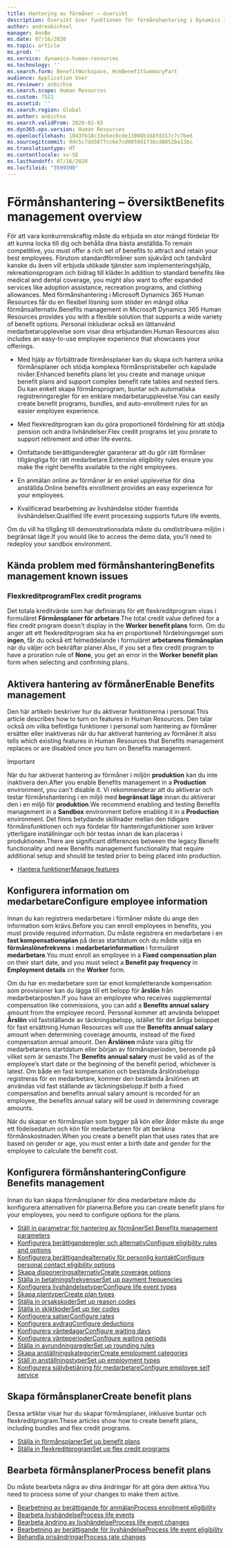 ```yaml
---
title: Hantering av förmåner – översikt
description: Översikt över funktionen för förmånshantering i Dynamics 365 Human Resources. Erbjud dina medarbetare utökade förmånsalternativ med en lättanvänd onlineupplevelse.
author: andreabichsel
manager: AnnBe
ms.date: 07/16/2020
ms.topic: article
ms.prod: ''
ms.service: dynamics-human-resources
ms.technology: ''
ms.search.form: BenefitWorkspace, HcmBenefitSummaryPart
audience: Application User
ms.reviewer: anbichse
ms.search.scope: Human Resources
ms.custom: 7521
ms.assetid: ''
ms.search.region: Global
ms.author: anbichse
ms.search.validFrom: 2020-02-03
ms.dyn365.ops.version: Human Resources
ms.openlocfilehash: 1043fb18c33e5ec0cde13008b168fd317c7c7be6
ms.sourcegitcommit: 9dc5c7dd5877cc6e7cd0059d173bcd8052ba13bc
ms.translationtype: HT
ms.contentlocale: sv-SE
ms.lasthandoff: 07/16/2020
ms.locfileid: "3599390"
---
```

# <a name="benefits-management-overview"></a><span data-ttu-id="062ba-104">Förmånshantering – översikt</span><span class="sxs-lookup"><span data-stu-id="062ba-104">Benefits management overview</span></span>

<span data-ttu-id="062ba-105">För att vara konkurrenskraftig måste du erbjuda en stor mängd fördelar för att kunna locka till dig och behålla dina bästa anställda.</span><span class="sxs-lookup"><span data-stu-id="062ba-105">To remain competitive, you must offer a rich set of benefits to attract and retain your best employees.</span></span> <span data-ttu-id="062ba-106">Förutom standardförmåner som sjukvård och tandvård kanske du även vill erbjuda utökade tjänster som implementeringshjälp, rekreationsprogram och bidrag till kläder.</span><span class="sxs-lookup"><span data-stu-id="062ba-106">In addition to standard benefits like medical and dental coverage, you might also want to offer expanded services like adoption assistance, recreation programs, and clothing allowances.</span></span> <span data-ttu-id="062ba-107">Med förmånshantering i Microsoft Dynamics 365 Human Resources får du en flexibel lösning som stöder en mängd olika förmånsalternativ.</span><span class="sxs-lookup"><span data-stu-id="062ba-107">Benefits management in Microsoft Dynamics 365 Human Resources provides you with a flexible solution that supports a wide variety of benefit options.</span></span> <span data-ttu-id="062ba-108">Personal inkluderar också en lättanvänd medarbetarupplevelse som visar dina erbjudanden.</span><span class="sxs-lookup"><span data-stu-id="062ba-108">Human Resources also includes an easy-to-use employee experience that showcases your offerings.</span></span>

- <span data-ttu-id="062ba-109">Med hjälp av förbättrade förmånsplaner kan du skapa och hantera unika förmånsplaner och stödja komplexa förmånspristabeller och kapslade nivåer.</span><span class="sxs-lookup"><span data-stu-id="062ba-109">Enhanced benefits plans let you create and manage unique benefit plans and support complex benefit rate tables and nested tiers.</span></span> <span data-ttu-id="062ba-110">Du kan enkelt skapa förmånsprogram, buntar och automatiska registreringsregler för en enklare medarbetarupplevelse.</span><span class="sxs-lookup"><span data-stu-id="062ba-110">You can easily create benefit programs, bundles, and auto-enrollment rules for an easier employee experience.</span></span>

- <span data-ttu-id="062ba-111">Med flexkreditprogram kan du göra proportionell fördelning för att stödja pension och andra livhändelser.</span><span class="sxs-lookup"><span data-stu-id="062ba-111">Flex credit programs let you prorate to support retirement and other life events.</span></span>

- <span data-ttu-id="062ba-112">Omfattande berättiganderegler garanterar att du gör rätt förmåner tillgängliga för rätt medarbetare.</span><span class="sxs-lookup"><span data-stu-id="062ba-112">Extensive eligibility rules ensure you make the right benefits available to the right employees.</span></span>

- <span data-ttu-id="062ba-113">En anmälan online av förmåner är en enkel upplevelse för dina anställda.</span><span class="sxs-lookup"><span data-stu-id="062ba-113">Online benefits enrollment provides an easy experience for your employees.</span></span>

- <span data-ttu-id="062ba-114">Kvalificerad bearbetning av livshändelse stöder framtida livshändelser.</span><span class="sxs-lookup"><span data-stu-id="062ba-114">Qualified life event processing supports future life events.</span></span>

<span data-ttu-id="062ba-115">Om du vill ha tillgång till demonstrationsdata måste du omdistribuera miljön i begränsat läge.</span><span class="sxs-lookup"><span data-stu-id="062ba-115">If you would like to access the demo data, you'll need to redeploy your sandbox environment.</span></span>

## <a name="benefits-management-known-issues"></a><span data-ttu-id="062ba-116">Kända problem med förmånshantering</span><span class="sxs-lookup"><span data-stu-id="062ba-116">Benefits management known issues</span></span>

### <a name="flex-credit-programs"></a><span data-ttu-id="062ba-117">Flexkreditprogram</span><span class="sxs-lookup"><span data-stu-id="062ba-117">Flex credit programs</span></span>

<span data-ttu-id="062ba-118">Det totala kreditvärde som har definierats för ett flexkreditprogram visas i formuläret **Förmånsplaner för arbetare**.</span><span class="sxs-lookup"><span data-stu-id="062ba-118">The total credit value defined for a flex credit program doesn't display in the **Worker benefit plans** form.</span></span> <span data-ttu-id="062ba-119">Om du anger att ett flexkreditprogram ska ha en proportionell fördelningsregel som **ingen**, får du också ett felmeddelande i formuläret **arbetarens förmånsplan** när du väljer och bekräftar planer.</span><span class="sxs-lookup"><span data-stu-id="062ba-119">Also, if you set a flex credit program to have a proration rule of **None**, you get an error in the **Worker benefit plan** form when selecting and confirming plans.</span></span>

## <a name="enable-benefits-management"></a><span data-ttu-id="062ba-120">Aktivera hantering av förmåner</span><span class="sxs-lookup"><span data-stu-id="062ba-120">Enable Benefits management</span></span>

<span data-ttu-id="062ba-121">Den här artikeln beskriver hur du aktiverar funktionerna i personal.</span><span class="sxs-lookup"><span data-stu-id="062ba-121">This article describes how to turn on features in Human Resources.</span></span> <span data-ttu-id="062ba-122">Den talar också om vilka befintliga funktioner i personal som hantering av förmåner ersätter eller inaktiveras när du har aktiverat hantering av förmåner.</span><span class="sxs-lookup"><span data-stu-id="062ba-122">It also tells which existing features in Human Resources that Benefits management replaces or are disabled once you turn on Benefits management.</span></span>

> [!IMPORTANT]
> <span data-ttu-id="062ba-123">När du har aktiverat hantering av förmåner i miljön **produktion** kan du inte inaktivera den.</span><span class="sxs-lookup"><span data-stu-id="062ba-123">After you enable Benefits management in a **Production** environment, you can't disable it.</span></span> <span data-ttu-id="062ba-124">Vi rekommenderar att du aktiverar och testar förmånshantering i en miljö med **begränsat läge** innan du aktiverar den i en miljö för **produktion**.</span><span class="sxs-lookup"><span data-stu-id="062ba-124">We recommend enabling and testing Benefits management in a **Sandbox** environment before enabling it in a **Production** environment.</span></span> <span data-ttu-id="062ba-125">Det finns betydande skillnader mellan den tidigare förmånsfunktionen och nya fördelar för hanteringsfunktioner som kräver ytterligare inställningar och bör testas innan de kan placeras i produktionen.</span><span class="sxs-lookup"><span data-stu-id="062ba-125">There are significant differences between the legacy Benefit functionality and new Benefits management functionality that require additional setup and should be tested prior to being placed into production.</span></span>

- [<span data-ttu-id="062ba-126">Hantera funktioner</span><span class="sxs-lookup"><span data-stu-id="062ba-126">Manage features</span></span>](hr-admin-manage-features.md)

## <a name="configure-employee-information"></a><span data-ttu-id="062ba-127">Konfigurera information om medarbetare</span><span class="sxs-lookup"><span data-stu-id="062ba-127">Configure employee information</span></span>

<span data-ttu-id="062ba-128">Innan du kan registrera medarbetare i förmåner måste du ange den information som krävs.</span><span class="sxs-lookup"><span data-stu-id="062ba-128">Before you can enroll employees in benefits, you must provide required information.</span></span> <span data-ttu-id="062ba-129">Du måste registrera en medarbetare i en **fast kompensationsplan** på deras startdatum och du måste välja en **förmånslönefrekvens** i **medarbetarinformation** i formuläret **medarbetare**.</span><span class="sxs-lookup"><span data-stu-id="062ba-129">You must enroll an employee in a **Fixed compensation plan** on their start date, and you must select a **Benefit pay frequency** in **Employment details** on the **Worker** form.</span></span>

<span data-ttu-id="062ba-130">Om du har en medarbetare som tar emot kompletterande kompensation som provisioner kan du lägga till ett belopp för **årslön** från medarbetarposten.</span><span class="sxs-lookup"><span data-stu-id="062ba-130">If you have an employee who receives supplemental compensation like commissions, you can add a **Benefits annual salary** amount from the employee record.</span></span> <span data-ttu-id="062ba-131">Personal kommer att använda beloppet **Årslön** vid fastställande av täckningsbelopp, istället för det årliga beloppet för fast ersättning.</span><span class="sxs-lookup"><span data-stu-id="062ba-131">Human Resources will use the **Benefits annual salary** amount when determining coverage amounts, instead of the fixed compensation annual amount.</span></span> <span data-ttu-id="062ba-132">Den **Årslönen** måste vara giltig för medarbetarens startdatum eller början av förmånsperioden, beroende på vilket som är senaste.</span><span class="sxs-lookup"><span data-stu-id="062ba-132">The **Benefits annual salary** must be valid as of the employee’s start date or the beginning of the benefit period, whichever is latest.</span></span> <span data-ttu-id="062ba-133">Om både en fast kompensation och bestämda årslönsbelopp registreras för en medarbetare, kommer den bestämda årslönen att användas vid fast ställande av täckningsbelopp.</span><span class="sxs-lookup"><span data-stu-id="062ba-133">If both a fixed compensation and benefits annual salary amount is recorded for an employee, the benefits annual salary will be used in determining coverage amounts.</span></span>

<span data-ttu-id="062ba-134">När du skapar en förmånsplan som bygger på kön eller ålder måste du ange ett födelsedatum och kön för medarbetaren för att beräkna förmånskostnaden.</span><span class="sxs-lookup"><span data-stu-id="062ba-134">When you create a benefit plan that uses rates that are based on gender or age, you must enter a birth date and gender for the employee to calculate the benefit cost.</span></span>

## <a name="configure-benefits-management"></a><span data-ttu-id="062ba-135">Konfigurera förmånshantering</span><span class="sxs-lookup"><span data-stu-id="062ba-135">Configure Benefits management</span></span>

<span data-ttu-id="062ba-136">Innan du kan skapa förmånsplaner för dina medarbetare måste du konfigurera alternativen för planerna.</span><span class="sxs-lookup"><span data-stu-id="062ba-136">Before you can create benefit plans for your employees, you need to configure options for the plans.</span></span>

- [<span data-ttu-id="062ba-137">Ställ in parametrar för hantering av förmåner</span><span class="sxs-lookup"><span data-stu-id="062ba-137">Set Benefits management parameters</span></span>](hr-benefits-setup-parameters.md)
- [<span data-ttu-id="062ba-138">Konfigurera berättiganderegler och alternativ</span><span class="sxs-lookup"><span data-stu-id="062ba-138">Configure eligibility rules and options</span></span>](hr-benefits-setup-eligibility-rules.md)
- [<span data-ttu-id="062ba-139">Konfigurera berättigandealternativ för personlig kontakt</span><span class="sxs-lookup"><span data-stu-id="062ba-139">Configure personal contact eligibility options</span></span>](hr-benefits-setup-contact-eligibility-options.md)
- [<span data-ttu-id="062ba-140">Skapa disponeringsalternativ</span><span class="sxs-lookup"><span data-stu-id="062ba-140">Create coverage options</span></span>](hr-benefits-setup-coverage-options.md)
- [<span data-ttu-id="062ba-141">Ställa in betalningsfrekvenser</span><span class="sxs-lookup"><span data-stu-id="062ba-141">Set up payment frequencies</span></span>](hr-benefits-setup-payment-frequencies.md)
- [<span data-ttu-id="062ba-142">Konfigurera livshändelsetyper</span><span class="sxs-lookup"><span data-stu-id="062ba-142">Configure life event types</span></span>](hr-benefits-setup-life-event-types.md)
- [<span data-ttu-id="062ba-143">Skapa plantyper</span><span class="sxs-lookup"><span data-stu-id="062ba-143">Create plan types</span></span>](hr-benefits-setup-plan-types.md)
- [<span data-ttu-id="062ba-144">Ställa in orsakskoder</span><span class="sxs-lookup"><span data-stu-id="062ba-144">Set up reason codes</span></span>](hr-benefits-setup-reason-codes.md)
- [<span data-ttu-id="062ba-145">Ställa in skiktkoder</span><span class="sxs-lookup"><span data-stu-id="062ba-145">Set up tier codes</span></span>](hr-benefits-setup-tier-codes.md)
- [<span data-ttu-id="062ba-146">Konfigurera satser</span><span class="sxs-lookup"><span data-stu-id="062ba-146">Configure rates</span></span>](hr-benefits-setup-rates.md)
- [<span data-ttu-id="062ba-147">Konfigurera avdrag</span><span class="sxs-lookup"><span data-stu-id="062ba-147">Configure deductions</span></span>](hr-benefits-setup-deductions.md)
- [<span data-ttu-id="062ba-148">Konfigurera väntedagar</span><span class="sxs-lookup"><span data-stu-id="062ba-148">Configure waiting days</span></span>](hr-benefits-setup-waiting-days.md)
- [<span data-ttu-id="062ba-149">Konfigurera vänteperioder</span><span class="sxs-lookup"><span data-stu-id="062ba-149">Configure waiting periods</span></span>](hr-benefits-setup-waiting-periods.md)
- [<span data-ttu-id="062ba-150">Ställa in avrundningsregler</span><span class="sxs-lookup"><span data-stu-id="062ba-150">Set up rounding rules</span></span>](hr-benefits-setup-rounding-rules.md)
- [<span data-ttu-id="062ba-151">Skapa anställningskategorier</span><span class="sxs-lookup"><span data-stu-id="062ba-151">Create employment categories</span></span>](hr-benefits-setup-employment-categories.md)
- [<span data-ttu-id="062ba-152">Ställ in anställningstyper</span><span class="sxs-lookup"><span data-stu-id="062ba-152">Set up employment types</span></span>](hr-benefits-setup-employment-types.md)
- [<span data-ttu-id="062ba-153">Konfigurera självbetjäning för medarbetare</span><span class="sxs-lookup"><span data-stu-id="062ba-153">Configure employee self service</span></span>](hr-benefits-setup-employee-self-service.md)

## <a name="create-benefit-plans"></a><span data-ttu-id="062ba-154">Skapa förmånsplaner</span><span class="sxs-lookup"><span data-stu-id="062ba-154">Create benefit plans</span></span>

<span data-ttu-id="062ba-155">Dessa artiklar visar hur du skapar förmånsplaner, inklusive buntar och flexkreditprogram.</span><span class="sxs-lookup"><span data-stu-id="062ba-155">These articles show how to create benefit plans, including bundles and flex credit programs.</span></span>

- [<span data-ttu-id="062ba-156">Ställa in förmånsplaner</span><span class="sxs-lookup"><span data-stu-id="062ba-156">Set up benefit plans</span></span>](hr-benefits-plans-setup.md)
- [<span data-ttu-id="062ba-157">Ställa in flexkreditprogram</span><span class="sxs-lookup"><span data-stu-id="062ba-157">Set up flex credit programs</span></span>](hr-benefits-plans-flex-credit-programs.md)

## <a name="process-benefit-plans"></a><span data-ttu-id="062ba-158">Bearbeta förmånsplaner</span><span class="sxs-lookup"><span data-stu-id="062ba-158">Process benefit plans</span></span>

<span data-ttu-id="062ba-159">Du måste bearbeta några av dina ändringar för att göra dem aktiva.</span><span class="sxs-lookup"><span data-stu-id="062ba-159">You need to process some of your changes to make them active.</span></span>

- [<span data-ttu-id="062ba-160">Bearbetning av berättigande för anmälan</span><span class="sxs-lookup"><span data-stu-id="062ba-160">Process enrollment eligibility</span></span>](hr-benefits-process-enrollment-eligibility.md)
- [<span data-ttu-id="062ba-161">Bearbeta livshändelse</span><span class="sxs-lookup"><span data-stu-id="062ba-161">Process life events</span></span>](hr-benefits-process-life-events.md)
- [<span data-ttu-id="062ba-162">Bearbeta ändring av livshändelse</span><span class="sxs-lookup"><span data-stu-id="062ba-162">Process life event changes</span></span>](hr-benefits-process-life-event-changes.md)
- [<span data-ttu-id="062ba-163">Bearbetning av berättigande för livshändelse</span><span class="sxs-lookup"><span data-stu-id="062ba-163">Process life event eligibility</span></span>](hr-benefits-process-life-event-eligibility.md)
- [<span data-ttu-id="062ba-164">Behandla prisändringar</span><span class="sxs-lookup"><span data-stu-id="062ba-164">Process rate changes</span></span>](hr-benefits-process-rate-changes.md)

